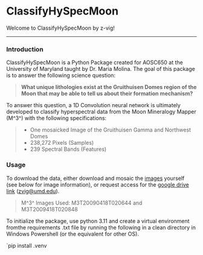 # ClassifyHySpecMoon

Welcome to ClassifyHySpecMoon by z-vig!

---
### Introduction

ClassifyHySpecMoon is a Python Package created for AOSC650 at the University of Maryland taught by Dr. Maria Molina. The goal of this package is to answer the following science question: 

> **What unique lithologies exist at the Gruithuisen Domes region of the Moon that may be able to tell us about their formation mechanism?**

To answer this question, a 1D Convolution neural network is ultimately developed to classify hyperspectral data from the Moon Mineralogy Mapper (M^3^) with the following specifications:

> - One mosaicked Image of the Gruithuisen Gamma and Northwest Domes
> - 238,272 Pixels (Samples)
> - 239 Spectral Bands (Features)

### Usage
To download the data, either download and mosaic the [images](https://pds.nasa.gov/ds-view/pds/viewDataset.jsp?dsid=CH1-ORB-L-M3-4-L2-REFLECTANCE-V1.0) yourself (see below for image information), or request access for the [google drive link](https://drive.google.com/file/d/1kM4KgaWzTF3_yZFpEO19Nir1lTrWcW1f/view?usp=drive_link) (zvig@umd.edu).

> M^3^ Images Used: M3T20090418T020644 and M3T2009418T020848

To initialize the package, use python 3.11 and create a virtual environment fromthe requirements .txt file by running the following in a clean directory in Windows Powershell (or the equivalent for other OS).

`pip install .venv
